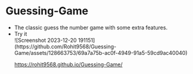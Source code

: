 # Guessing-Game
<ul> <li>The classic guess the number game with some extra features.</li>
<li>Try it</li> 
![Screenshot 2023-12-20 191151](https://github.com/Rohit9568/Guessing-Game/assets/128663753/69a7a75b-ac0f-4949-91a5-59cd9ac40040)

https://rohit9568.github.io/Guessing-Game/
